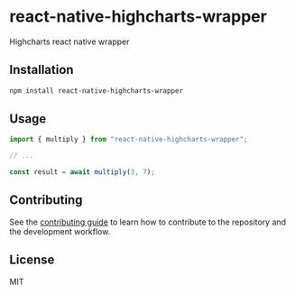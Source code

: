 # react-native-highcharts-wrapper

Highcharts react native wrapper

## Installation

```sh
npm install react-native-highcharts-wrapper
```

## Usage

```js
import { multiply } from "react-native-highcharts-wrapper";

// ...

const result = await multiply(3, 7);
```

## Contributing

See the [contributing guide](CONTRIBUTING.md) to learn how to contribute to the repository and the development workflow.

## License

MIT
